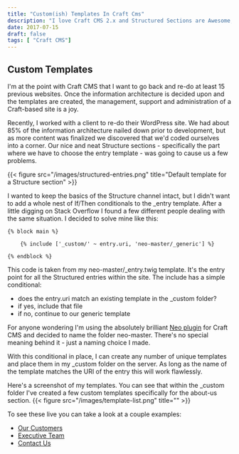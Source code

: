 ```yaml
---
title: "Custom(ish) Templates In Craft Cms"
description: "I love Craft CMS 2.x and Structured Sections are Awesome, but I needed a little more flexibility."
date: 2017-07-15
draft: false
tags: [ "Craft CMS"]
---
```

## Custom Templates
I'm at the point with Craft CMS that I want to go back and re-do at least 15 previous websites. Once the information architecture is decided upon and the templates are created, the management, support and administration of a Craft-based site is a joy.

Recently, I worked with a client to re-do their WordPress site. We had about 85% of the information architecture nailed down prior to development, but as more content was finalized we discovered that we'd coded ourselves into a corner. Our nice and neat Structure sections - specifically the part where we have to choose the entry template - was going to cause us a few problems.

{{< figure src="/images/structured-entries.png" title="Default template for a Structure section" >}}

I wanted to keep the basics of the Structure channel intact, but I didn't want to add a whole nest of If/Then conditionals to the _entry template. After a little digging on Stack Overflow I found a few different people dealing with the same situation. I decided to solve mine like this:

```
{% block main %}

    {% include ['_custom/' ~ entry.uri, 'neo-master/_generic'] %}

{% endblock %}
```
This code is taken from my neo-master/_entry.twig template. It's the entry point for all the Structured entries within the site. The include has a simple conditional:

- does the entry.uri match an existing template in the _custom folder?
- if yes, include that file
- if no, continue to our generic template

For anyone wondering I'm using the absolutely brilliant [Neo plugin](https://github.com/benjamminf/craft-neo) for Craft CMS and decided to name the folder neo-master. There's no special meaning behind it - just a naming choice I made.

With this conditional in place, I can create any number of unique templates and place them in my _custom folder on the server. As long as the name of the template matches the URI of the entry this will work flawlessly.

Here's a screenshot of my templates. You can see that within the _custom folder I've created a few custom templates specifically for the about-us section.
{{< figure src="/images/template-list.png" title="" >}}

To see these live you can take a look at a couple examples:

- [Our Customers](https://www.exari.com/about-us/our-customers)
- [Executive Team](https://www.exari.com/about-us/executive-team)
- [Contact Us](https://www.exari.com/about-us/contact-us)


